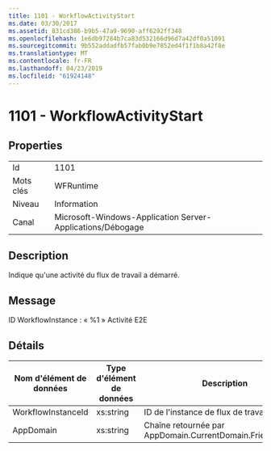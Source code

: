 ```yaml
---
title: 1101 - WorkflowActivityStart
ms.date: 03/30/2017
ms.assetid: 831cd386-b9b5-47a9-9690-aff6292ff348
ms.openlocfilehash: 1e6db97284b7ca83d532166d96d7a42df0a51091
ms.sourcegitcommit: 9b552addadfb57fab0b9e7852ed4f1f1b8a42f8e
ms.translationtype: MT
ms.contentlocale: fr-FR
ms.lasthandoff: 04/23/2019
ms.locfileid: "61924148"
---
```

# <a name="1101---workflowactivitystart"></a>1101 - WorkflowActivityStart
## <a name="properties"></a>Properties  
  
|||  
|-|-|  
|Id|1101|  
|Mots clés|WFRuntime|  
|Niveau|Information|  
|Canal|Microsoft-Windows-Application Server-Applications/Débogage|  
  
## <a name="description"></a>Description  
 Indique qu'une activité du flux de travail a démarré.  
  
## <a name="message"></a>Message  
 ID WorkflowInstance : « %1 » Activité E2E  
  
## <a name="details"></a>Détails  
  
|Nom d'élément de données|Type d'élément de données|Description|  
|--------------------|--------------------|-----------------|  
|WorkflowInstanceId|xs:string|ID de l'instance de flux de travail.|  
|AppDomain|xs:string|Chaîne retournée par AppDomain.CurrentDomain.FriendlyName.|
